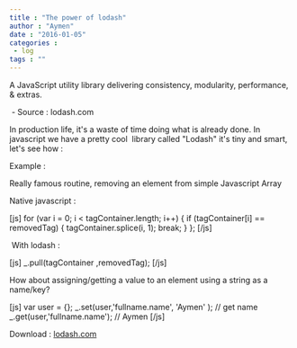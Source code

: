 ```yaml
---
title : "The power of lodash"
author : "Aymen"
date : "2016-01-05"
categories : 
 - log
tags : ""
---
```


A JavaScript utility library delivering consistency, modularity, performance, & extras.

 - Source : lodash.com

In production life, it's a waste of time doing what is already done. In javascript we have a pretty cool  library called "Lodash" it's tiny and smart, let's see how :

Example :

Really famous routine, removing an element from simple Javascript Array

Native javascript :

\[js\] for (var i = 0; i < tagContainer.length; i++) { if (tagContainer\[i\] == removedTag) { tagContainer.splice(i, 1); break; } }; \[/js\]

 With lodash : 

\[js\] \_.pull(tagContainer ,removedTag); \[/js\]

How about assigning/getting a value to an element using a string as a name/key?

\[js\] var user = {}; \_.set(user,'fullname.name', 'Aymen' ); // get name \_.get(user,'fullname.name'); // Aymen \[/js\]

Download : [lodash.com](https://lodash.com/)
